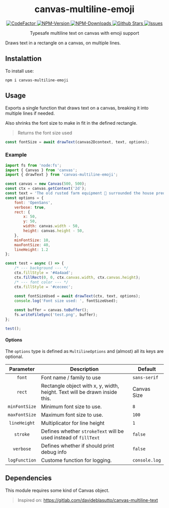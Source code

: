 <div align="center">
    <h1>canvas-multiline-emoji</h1>
    <a href="https://www.codefactor.io/repository/github/ifraan/canvas-multiline-emoji">
        <img src="https://www.codefactor.io/repository/github/ifraan/canvas-multiline-emoji/badge" alt="CodeFactor" />
    </a>
    <a href="https://www.npmjs.com/package/canvas-multiline-emoji">
        <img src="https://badgen.net/npm/v/canvas-multiline-emoji?color=blue" alt="NPM-Version"/>
    </a>
    <a href="https://www.npmjs.com/package/canvas-multiline-emoji">
        <img src="https://badgen.net/npm/dt/canvas-multiline-emoji?color=blue" alt="NPM-Downloads"/>
    </a>
    <a href="https://github.com/iFraan/canvas-multiline-emoji">
        <img src="https://badgen.net/github/stars/iFraan/canvas-multiline-emoji?color=yellow" alt="Github Stars"/>
    </a>
    <a href="https://github.com/iFraan/canvas-multiline-emoji/issues">
        <img src="https://badgen.net/github/issues/iFraan/canvas-multiline-emoji?color=green" alt="Issues"/>
    </a>
    <p>Typesafe multiline text on canvas with emoji support</p>
</div>

Draws text in a rectangle on a canvas, on multiple lines.

## Instalattion
To install use:
```shell
npm i canvas-multiline-emoji
```

## Usage
Exports a single function that draws text on a canvas, breaking it into multiple lines if needed. 

Also shrinks the font size to make in fit in the defined rectangle.

> Returns the font size used

```ts
const fontSize = await drawText(canvas2Dcontext, text, options);
```

### Example
```js
import fs from 'node:fs';
import { Canvas } from 'canvas';
import { drawText } from 'canvas-multiline-emoji';

const canvas = new Canvas(500, 500);
const ctx = canvas.getContext('2d');
const text = 'The old rusted farm equipment 🤪 surrounded the house predicting its demise. He uses onomatopoeia as a weapon of mental destruction. 👍';
const options = {
    font: 'OpenSans',
    verbose: true,
    rect: {
        x: 50,
        y: 50,
        width: canvas.width - 50,
        height: canvas.height - 50,
    },
    minFontSize: 10,
    maxFontSize: 40,
    lineHeight: 1.2
};

const test = async () => {
    /* --- background --- */
    ctx.fillStyle = '#4a4aad';
    ctx.fillRect(0, 0, ctx.canvas.width, ctx.canvas.height);
    /* --- font color --- */
    ctx.fillStyle = '#ceceec';
    
    const fontSizeUsed = await drawText(ctx, text, options);
    console.log('Font size used: ', fontSizeUsed);

    const buffer = canvas.toBuffer();
    fs.writeFileSync('test.png', buffer);
};

test();
```

#### Options
The `options` type is defined as `MultilineOptions` and (almost) all its keys are optional.

|   Parameter   | Description                                                                | Default       |
| :-----------: | -------------------------------------------------------------------------- | ------------- |
|    `font`     | Font name / family to use                                                  | `sans-serif`  |
|    `rect`     | Rectangle object with x, y, width, height. Text will be drawn inside this. | Canvas Size   |
| `minFontSize` | Minimum font size to use.                                                  | `8`           |
| `maxFontSize` | Maximum font size to use.                                                  | `100`         |
| `lineHeight`  | Multiplicator for line height                                              | `1`           |
|   `stroke`    | Defines whether `strokeText` will be used instead of `fillText`            | `false`       |
|   `verbose`   | Defines whether if should print debug info                                 | `false`       |
| `logFunction` | Custome function for logging.                                              | `console.log` |

## Dependencies
This module requires some kind of Canvas object.

> Inspired on: https://gitlab.com/davideblasutto/canvas-multiline-text